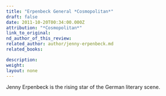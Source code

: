 ```yaml
---
title: "Erpenbeck General *Cosmopolitan*"
draft: false
date: 2011-10-20T00:34:00.000Z
attribution: "*Cosmopolitan*"
link_to_original:
nd_author_of_this_review:
related_author: author/jenny-erpenbeck.md
related_books:

description:
weight:
layout: none
---
```

Jenny Erpenbeck is the rising star of the German literary scene.

